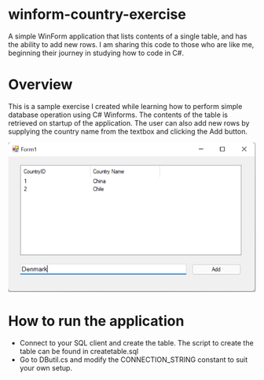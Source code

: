 # winform-country-exercise
 A simple WinForm application that lists contents of a single table, and has the ability to add new rows.  I am sharing this code to those who are like me, beginning their journey in studying how to code in C#.

# Overview
This is a sample exercise I created while learning how to perform simple database operation using C# Winforms.  The contents of the table is retrieved on startup of the application.  The user can also add new rows by supplying the country name from the textbox and clicking the Add button.

![alt text](https://github.com/joanahfermin/winform-country-exercise/blob/main/screenshot.png?raw=true)

# How to run the application

- Connect to your SQL client and create the table.  The script to create the table can be found in createtable.sql
- Go to DButil.cs and modify the CONNECTION_STRING constant to suit your own setup.
